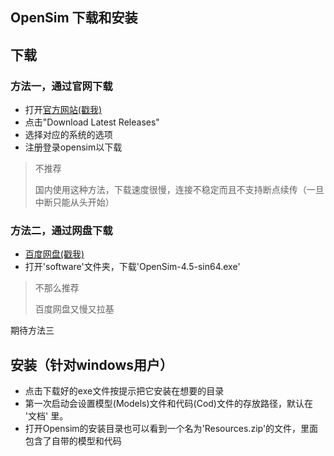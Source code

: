 ## OpenSim 下载和安装
## 下载
### 方法一，通过官网下载 
- 打开[官方网站(戳我)](https://simtk.org/projects/opensim)
-  点击"Download Latest Releases"
-  选择对应的系统的选项
-  注册登录opensim以下载
  
> 不推荐
> 
> 国内使用这种方法，下载速度很慢，连接不稳定而且不支持断点续传（一旦中断只能从头开始）

### 方法二，通过网盘下载
- [百度网盘(戳我)](https://pan.baidu.com/s/1n2fJvWff4pbtMe97GOqtvQ?pwd=hutb)
- 打开'software'文件夹，下载'OpenSim-4.5-sin64.exe'

>不那么推荐
>
>百度网盘又慢又拉基

期待方法三

## 安装（针对windows用户）
- 点击下载好的exe文件按提示把它安装在想要的目录
- 第一次启动会设置模型(Models)文件和代码(Cod)文件的存放路径，默认在 '文档' 里。
- 打开Opensim的安装目录也可以看到一个名为'Resources.zip'的文件，里面包含了自带的模型和代码